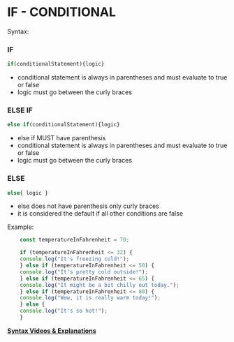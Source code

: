 # IF - CONDITIONAL


Syntax:

### IF

```js
if(conditionalStatement){logic}

```
- conditional statement is always in parentheses and must evaluate to true or false
- logic must go between the curly braces

### ELSE IF

```js
else if(conditionalStatement){logic}

```

- else if MUST have parenthesis
- conditional statement is always in parentheses and must evaluate to true or false
- logic must go between the curly braces

### ELSE

```js
else{ logic }

```
- else does not have parenthesis only curly braces
- it is considered the default if all other conditions are false


Example:
```js
    const temperatureInFahrenheit = 70;

    if (temperatureInFahrenheit <= 32) {
    console.log("It's freezing cold!");
    } else if (temperatureInFahrenheit <= 50) {
    console.log("It's pretty cold outside!");
    } else if (temperatureInFahrenheit <= 65) {
    console.log("It might be a bit chilly out today.");
    } else if (temperatureInFahrenheit <= 80) {
    console.log("Wow, it is really warm today!");
    } else {
    console.log("It's so hot!");
    }

```

**[Syntax Videos & Explanations](https://github.com/10-3-pursuit/10-3-resources/blob/main/javascript-essentials.md)**